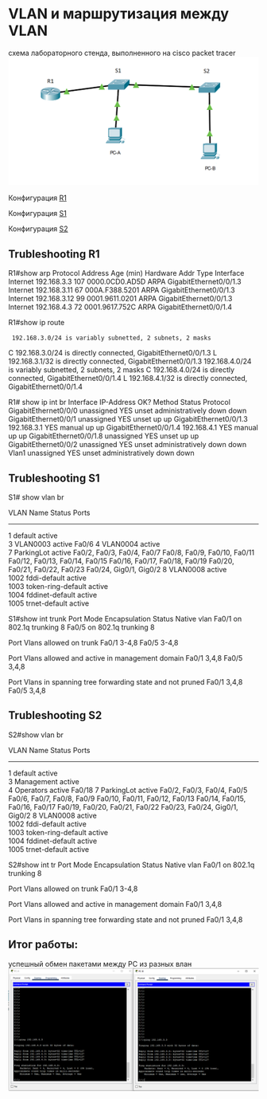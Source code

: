 # VLAN и маршрутизация между VLAN

схема лабораторного стенда, выполненного на cisco packet tracer
![](схема.PNG)


 Конфигурация [R1](configR1.txt)

 Конфигурация [S1](configS1.txt)

  Конфигурация [S2](configS2.txt)
  



## Trubleshooting R1

R1#show arp
Protocol  Address          Age (min)  Hardware Addr   Type   Interface
Internet  192.168.3.3             107 0000.0CD0.AD5D  ARPA   GigabitEthernet0/0/1.3
Internet  192.168.3.11            67  000A.F388.5201  ARPA   GigabitEthernet0/0/1.3
Internet  192.168.3.12            99  0001.9611.0201  ARPA   GigabitEthernet0/0/1.3
Internet  192.168.4.3             72  0001.9617.752C  ARPA   GigabitEthernet0/0/1.4

R1#show ip route 

     192.168.3.0/24 is variably subnetted, 2 subnets, 2 masks
C       192.168.3.0/24 is directly connected, GigabitEthernet0/0/1.3
L       192.168.3.1/32 is directly connected, GigabitEthernet0/0/1.3
     192.168.4.0/24 is variably subnetted, 2 subnets, 2 masks
C       192.168.4.0/24 is directly connected, GigabitEthernet0/0/1.4
L       192.168.4.1/32 is directly connected, GigabitEthernet0/0/1.4

R1#  show ip int br
Interface              IP-Address      OK? Method Status                Protocol 
GigabitEthernet0/0/0   unassigned      YES unset  administratively down down 
GigabitEthernet0/0/1   unassigned      YES unset  up                    up 
GigabitEthernet0/0/1.3 192.168.3.1     YES manual up                    up 
GigabitEthernet0/0/1.4 192.168.4.1     YES manual up                    up 
GigabitEthernet0/0/1.8 unassigned      YES unset  up                    up 
GigabitEthernet0/0/2   unassigned      YES unset  administratively down down 
Vlan1                  unassigned      YES unset  administratively down down

## Trubleshooting S1

S1# show vlan br

VLAN Name                             Status    Ports
---- -------------------------------- --------- -------------------------------
1    default                          active    
3    VLAN0003                         active    Fa0/6
4    VLAN0004                         active    
7    ParkingLot                       active    Fa0/2, Fa0/3, Fa0/4, Fa0/7
                                                Fa0/8, Fa0/9, Fa0/10, Fa0/11
                                                Fa0/12, Fa0/13, Fa0/14, Fa0/15
                                                Fa0/16, Fa0/17, Fa0/18, Fa0/19
                                                Fa0/20, Fa0/21, Fa0/22, Fa0/23
                                                Fa0/24, Gig0/1, Gig0/2
8    VLAN0008                         active    
1002 fddi-default                     active    
1003 token-ring-default               active    
1004 fddinet-default                  active    
1005 trnet-default                    active 

S1#show int trunk 
Port        Mode         Encapsulation  Status        Native vlan
Fa0/1       on           802.1q         trunking      8
Fa0/5       on           802.1q         trunking      8

Port        Vlans allowed on trunk
Fa0/1       3-4,8
Fa0/5       3-4,8

Port        Vlans allowed and active in management domain
Fa0/1       3,4,8
Fa0/5       3,4,8

Port        Vlans in spanning tree forwarding state and not pruned
Fa0/1       3,4,8
Fa0/5       3,4,8

## Trubleshooting S2

S2#show vlan br

VLAN Name                             Status    Ports
---- -------------------------------- --------- -------------------------------
1    default                          active    
3    Management                       active    
4    Operators                        active    Fa0/18
7    ParkingLot                       active    Fa0/2, Fa0/3, Fa0/4, Fa0/5
                                                Fa0/6, Fa0/7, Fa0/8, Fa0/9
                                                Fa0/10, Fa0/11, Fa0/12, Fa0/13
                                                Fa0/14, Fa0/15, Fa0/16, Fa0/17
                                                Fa0/19, Fa0/20, Fa0/21, Fa0/22
                                                Fa0/23, Fa0/24, Gig0/1, Gig0/2
8    VLAN0008                         active    
1002 fddi-default                     active    
1003 token-ring-default               active    
1004 fddinet-default                  active    
1005 trnet-default                    active  
  
S2#show int tr
Port        Mode         Encapsulation  Status        Native vlan
Fa0/1       on           802.1q         trunking      8

Port        Vlans allowed on trunk
Fa0/1       3-4,8

Port        Vlans allowed and active in management domain
Fa0/1       3,4,8

Port        Vlans in spanning tree forwarding state and not pruned
Fa0/1       3,4,8


## Итог работы:
успешный обмен пакетами между PC из разных влан 
![](PC.PNG)